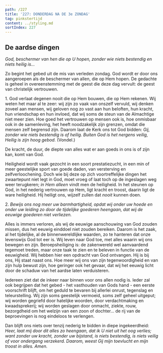 ```yaml
---
path: /227
title: '227: DONDERDAG NA DE 3e ZONDAG'
tag: pinkstertijd
content: ../styling.md
sortIndex: 227
---
```


## De aardse dingen

_God, beschermer van hen die op U hopen, zonder wie niets bestendig en niets heilig is..._

Zo begint het gebed uit de mis van verleden zondag. God wordt er door ons aangeroepen als de beschermer van allen, die op Hem hopen. De gedachte is geheel in overeenstemming met de geest die deze dag vervult: de geest van christelijk vertrouwen.

1\. God verlaat degenen nooit die op Hem bouwen, die op Hem rekenen. Wij weten het maar al te zeer: wij zijn zo vaak van onszelf vervuld, wij denken zoveel aan mensen, wij geloven nog zo vast aan hun beloften, hun kracht, hun vriendschap en hun invloed, dat wij soms de steun van de Almachtige niet meer zien. Hoe goed het vertrouwen op mensen ook is, hoe onmisbaar ook in de samenleving, het heeft noodzakelijk zijn grenzen, omdat die mensen zelf begrensd zijn. Daarom laat de Kerk ons tot God bidden: _Gij, zonder wie niets bestendig is of heilig._ _Buiten God is het nergens veilig, Heilig is zijn hoog gebod._ (Vondel.)

De kracht, de duur, de diepte van alles wat er aan goeds in ons is of zijn kan, komt van God.

Heiligheid wordt vaak gezocht in een soort prestatiezucht, in een min of meer geestelijke sport van goede daden, van versterving en zelfverloochening. Doch wie bij deze op zich voortreffelijke dingen het zwaartepunt niet legt in God, moet vroeg of laat toch op de ingeslagen weg weer terugkeren; _in Hem alleen_ vindt men de heiligheid. In het steunen op God, in het nederig vertrouwen op Hem, ligt kracht en troost, daarin ligt de ware heiligheid. Hij heiligt ons, wijzelf zullen dat _nooit_ kunnen doen.

2\. _Bewijs ons nog meer uw barmhartigheid, opdat wij onder uw hoede en onder uw leiding zo door de tijdelijke goederen heengaan, dat wij de eeuwige goederen niet verliezen._

Alles is immers verloren, als wij de eeuwige aanschouwing van God zouden missen, dus het eeuwig einddoel niet zouden bereiken. Daarom is het zaak, al het tijdelijke, al de binnenwereldlijke waarden, zo te hanteren dat onze levenswijs God tot eer is. Wij leven naar God toe, met alles waarin wij ons bewegen en zijn. Beroepsheiliging is: de zakenwereld wel aanvaardend tegemoet treden, maar onze taak te zien en te beleven in functie van de eeuwigheid. Wij hebben hier een opdracht van God ontvangen. Hij is bij ons, Hij staat naast ons. Hoe meer wij ons van zijn tegenwoordigheid en van zijn hulp bewust zijn, hoe geringer ook het gevaar, dat wij het eeuwig licht door de schaduw van het aardse laten verduisteren.

Iedereen ziet dat de inkeer naar binnen voor ons allen nodig is. Ieder zal ook begrijpen dat het gebed - het vasthouden van Gods hand - een eerste voorschrift blijft, om het geduld te bevaren bij allerlei onrust, tegenslag en teleurstelling. Wij zijn soms geestelijk vermoeid, soms zelf geheel uitgeput; wij worden gegriefd door hatelijke woorden, door verdachtmaking en kwaadsprekerij; wij worden geslagen door onmacht, ziekte, rouw, bezorgdheid om het welzijn van een zoon of dochter... de rij van de beproevingen is nog eindeloos te verlengen.

Dan blijft ons niets over tenzij nederig te bidden in diepe ingekeerdheid: _Heer, laat mij door dit alles zo heengaan, dat ik U niet uit het oog verlies; want zonder uw kracht, zonder uw bijstand, is niets bestendig, is niets veilig of voor ondergang verzekerd. Daarom, weest Gij mijn toevlucht en mijn troost in alles. Amen._

